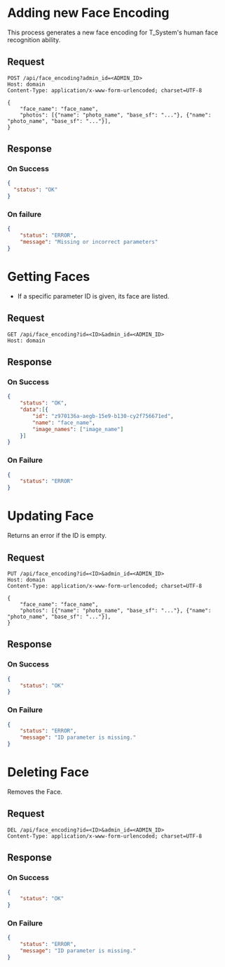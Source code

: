 # Adding new Face Encoding

This process generates a new face encoding for T_System's human face recognition ability.

## Request
```http
POST /api/face_encoding?admin_id=<ADMIN_ID>
Host: domain
Content-Type: application/x-www-form-urlencoded; charset=UTF-8

{   
    "face_name": "face_name",
    "photos": [{"name": "photo_name", "base_sf": "..."}, {"name": "photo_name", "base_sf": "..."}],
}
```
## Response

### On Success
```json
{
  "status": "OK"
}
```

### On failure
```json
{
    "status": "ERROR",
    "message": "Missing or incorrect parameters"
}
```

# Getting Faces
- If a specific parameter ID is given, its face are listed.

## Request
```http
GET /api/face_encoding?id=<ID>&admin_id=<ADMIN_ID>
Host: domain
```

## Response
### On Success
```json
{
    "status": "OK",
    "data":[{
        "id": "z970136a-aegb-15e9-b130-cy2f756671ed",
        "name": "face_name",
        "image_names": ["image_name"]
    }]
}
```
### On Failure
```json
{
    "status": "ERROR"
}
```

# Updating Face
Returns an error if the ID is empty.

## Request
```http
PUT /api/face_encoding?id=<ID>&admin_id=<ADMIN_ID>
Host: domain
Content-Type: application/x-www-form-urlencoded; charset=UTF-8

{
    "face_name": "face_name",
    "photos": [{"name": "photo_name", "base_sf": "..."}, {"name": "photo_name", "base_sf": "..."}],
}
```

## Response
### On Success
```json
{
    "status": "OK"
}
```

### On Failure
```json
{
    "status": "ERROR",
    "message": "ID parameter is missing."
}
```

# Deleting Face
Removes the Face.

## Request
```http
DEL /api/face_encoding?id=<ID>&admin_id=<ADMIN_ID>
Content-Type: application/x-www-form-urlencoded; charset=UTF-8
```

## Response
### On Success
```json
{
    "status": "OK"
}
```
### On Failure
```json
{
    "status": "ERROR",
    "message": "ID parameter is missing."
}
```
